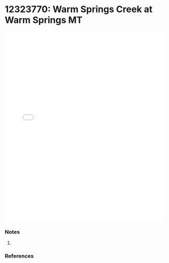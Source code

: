 # 12323770: Warm Springs Creek at Warm Springs MT

<iframe src="/_static/stations/12323770_fdc.html" width="100%" height="600" frameborder="0"></iframe>

### Notes
1. 

### References

